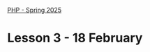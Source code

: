 [PHP - Spring 2025](https://github.com/arturomorarioja-kea/WD_PHP_F25/blob/main/README.md)

# Lesson 3 - 18 February

[--> git pull https://github.com/arturomorarioja/php_restaurant.git]: #
[--> git pull https://github.com/arturomorarioja/php_logger.git]: #
[--> download OOP.pdf and pptxt]: #

[## Exercise solutions]: #
[  - Restaurant(https://github.com/arturomorarioja/php_restaurant). Notice folder structure leading to separation of concerns]: #
[  - Logger(https://github.com/arturomorarioja/php_logger). Notice the use of variadic parameters]: #

[--> 1 Cookies. Slides. Code sample. In-class exercise]: #
[--> Continue the PHP PDO demo so that it goes towards https://github.com/arturomorarioja/php_company_employees. Maybe implement search and insert, and give them update and delete as homework]: #

[## In-class exercise]: #

[### Language cookies]: #
[Write a PHP application that changes the language of the text to display via cookies:]: #

[!image(https://github.com/user-attachments/assets/8b5ebf44-06fc-49db-b9cb-f4490adef826)]: #

[!image(https://github.com/user-attachments/assets/3c4e79a1-d080-41b6-8876-9664bbb032e2)]: #

[Find the texts in both languages in the files `kea_en.json`(https://github.com/arturomorarioja-kea/WD_PHP_F25/blob/main/Lesson02/kea_en.json) and `kea_da.json`(https://github.com/arturomorarioja-kea/WD_PHP_F25/blob/main/Lesson02/kea_da.json).]: #

[**Notice**]: #
[To make the dropdown trigger the change without a submit button, you need to add a little JavaScript that submits the form where the dropdown is upon its `change` event.]: #

[## Homework]: #
[Check out these slide decks:]: #
[  - Object-oriented Programming]: #
[  - OOP - Language Comparison]: #
[Check out these code samples:]: #
[  - KEA IT degrees(https://github.com/arturomorarioja/kea-it-degrees). It reads the information to display from a JSON file]: #
[  - Cookie management(https://github.com/arturomorarioja/php_cookies)]: #
[  - OOP in PHP(https://github.com/arturomorarioja/php_oop)]: #
